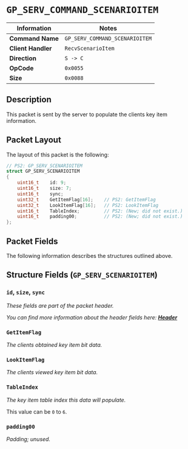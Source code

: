 # `GP_SERV_COMMAND_SCENARIOITEM`

| Information               | Notes |
|---                        |---    |
| **Command Name**          | `GP_SERV_COMMAND_SCENARIOITEM` |
| **Client Handler**        | `RecvScenarioItem` |
| **Direction**             | `S -> C` |
| **OpCode**                | `0x0055` |
| **Size**                  | `0x0088` |

## Description

This packet is sent by the server to populate the clients key item information.

## Packet Layout

The layout of this packet is the following:

```cpp
// PS2: GP_SERV_SCENARIOITEM
struct GP_SERV_SCENARIOITEM
{
    uint16_t    id: 9;
    uint16_t    size: 7;
    uint16_t    sync;
    uint32_t    GetItemFlag[16];    // PS2: GetItemFlag
    uint32_t    LookItemFlag[16];   // PS2: LookItemFlag
    uint16_t    TableIndex;         // PS2: (New; did not exist.)
    uint16_t    padding00;          // PS2: (New; did not exist.)
};
```

## Packet Fields

The following information describes the structures outlined above.

## Structure Fields (`GP_SERV_SCENARIOITEM`)

### `id`, `size`, `sync`

_These fields are part of the packet header._

_You can find more information about the header fields here: [**Header**](/world/server/Header.md)_

### `GetItemFlag`

_The clients obtained key item bit data._

### `LookItemFlag`

_The clients viewed key item bit data._

### `TableIndex`

_The key item table index this data will populate._

This value can be `0` to `6`.

### `padding00`

_Padding; unused._
